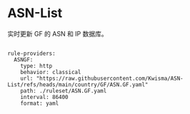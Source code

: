 
# ASN-List

实时更新 GF 的 ASN 和 IP 数据库。

<pre><code class="language-javascript">
rule-providers:
  ASNGF:
    type: http
    behavior: classical
    url: "https://raw.githubusercontent.com/Kwisma/ASN-List/refs/heads/main/country/GF/ASN.GF.yaml"
    path: ./ruleset/ASN.GF.yaml
    interval: 86400
    format: yaml
</code></pre>